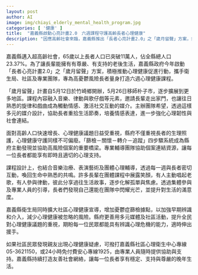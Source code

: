 ```yaml
---
layout: post
author: AI
image: img/chiayi_elderly_mental_health_program.jpg
categories: [ '健康' ]
title:  "嘉義縣啟動心亮計畫2.0　六週課程守護高齡長者心理健康"
description: "因應高齡社會來臨，嘉義縣推出「長者心亮計畫2.0」之「歲月留聲」方案，針對高憂鬱風險長者開辦結合音樂、戲曲與團體輔導的六週心理健康促進課程，攜手社區與專家團隊，強化心理韌性與社會連結。縣府同步推動「篩檢－關懷－轉介－追蹤」四步驟介入，拓展心理健康宣導與篩檢據點，打造支持、高關懷的在地長者友善網絡。"
---
```

嘉義縣邁入超高齡社會，65歲以上長者人口已突破11萬人，佔全縣總人口23.37%。為了讓長輩能擁有有尊嚴、有支持的老後生活，嘉義縣政府今年啟動「長者心亮計畫2.0」之「歲月留聲」方案，積極推動心理健康促進行動，攜手衛生局、社區及專業團隊，專為高憂鬱風險長者量身打造六週心理健康課程。

「歲月留聲」計畫自5月12日於竹崎鄉開辦，5月26日移師朴子市，逐步擴展到更多地區。課程內容融入音樂、律動與歌仔戲等元素，邀請長輩走出家門，也讓往日熟悉的旋律和戲曲成為觸動情感、激活社交互動的媒介。主辦團隊希望，透過這樣多元的媒介設計，協助長者重拾生活節奏，培養情感表達，進一步強化心理韌性與社會連結。

面對高齡人口快速增長、心理健康議題日益受重視，縣府不僅重視長者的生理照護，心理健康守護同樣不可偏廢。「篩檢－關懷－轉介－追蹤」四步驟系統成為縣府主動發現並協助高風險個案的重要橋梁。專業輔導團隊協助個案連結資源，讓每一位長者都能享有即時且適切的心理支持。

課程設計上，也結合音樂治療、表演藝術及團體心理輔導，透過每一週與長者密切互動，喚回生命中熟悉的共鳴。許多長輩在團體課程中展露笑顏，有人主動唱起老歌，有人參與律動，彼此分享過往生活故事，逐步化解孤單與焦慮。透過集體參與及專業人員的引導，長者們發現自己還能在團隊中閃耀光芒，並提升對生活的滿意度。

嘉義縣衛生局同時擴大社區心理健康宣導，增加憂鬱症篩檢據點，以加強早期辨識和介入，減少心理健康被忽略的風險。縣府更善用多元媒體及社區活動，提升全民對心理健康議題的重視，期盼每一位民眾都能具有辨識心理危機的能力，適時伸出援手。

如果社區民眾發現親友出現心理健康疑慮，可撥打嘉義縣社區心理衛生中心專線05-3621150，或24小時免付費安心專線1925，由專業人員隨時提供協助與支持。嘉義縣持續打造友善社會網絡，讓每一位長者享有穩定、支持與尊嚴的晚年生活。